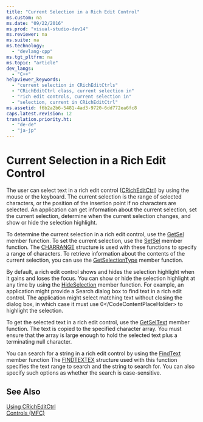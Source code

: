 ```yaml
---
title: "Current Selection in a Rich Edit Control"
ms.custom: na
ms.date: "09/22/2016"
ms.prod: "visual-studio-dev14"
ms.reviewer: na
ms.suite: na
ms.technology: 
  - "devlang-cpp"
ms.tgt_pltfrm: na
ms.topic: "article"
dev_langs: 
  - "C++"
helpviewer_keywords: 
  - "current selection in CRichEditCtrls"
  - "CRichEditCtrl class, current selection in"
  - "rich edit controls, current selection in"
  - "selection, current in CRichEditCtrl"
ms.assetid: f6b2a2b6-5481-4ad3-9720-6dd772ea6fc8
caps.latest.revision: 12
translation.priority.ht: 
  - "de-de"
  - "ja-jp"
---
```

# Current Selection in a Rich Edit Control
The user can select text in a rich edit control ([CRichEditCtrl](../vs140/cricheditctrl-class.md)) by using the mouse or the keyboard. The current selection is the range of selected characters, or the position of the insertion point if no characters are selected. An application can get information about the current selection, set the current selection, determine when the current selection changes, and show or hide the selection highlight.  
  
 To determine the current selection in a rich edit control, use the [GetSel](../vs140/cricheditctrl--getsel.md) member function. To set the current selection, use the [SetSel](../vs140/cricheditctrl--setsel.md) member function. The [CHARRANGE](http://msdn.microsoft.com/library/windows/desktop/bb787885) structure is used with these functions to specify a range of characters. To retrieve information about the contents of the current selection, you can use the [GetSelectionType](../vs140/cricheditctrl--getselectiontype.md) member function.  
  
 By default, a rich edit control shows and hides the selection highlight when it gains and loses the focus. You can show or hide the selection highlight at any time by using the [HideSelection](../vs140/cricheditctrl--hideselection.md) member function. For example, an application might provide a Search dialog box to find text in a rich edit control. The application might select matching text without closing the dialog box, in which case it must use <CodeContentPlaceHolder>0\</CodeContentPlaceHolder> to highlight the selection.  
  
 To get the selected text in a rich edit control, use the [GetSelText](../vs140/cricheditctrl--getseltext.md) member function. The text is copied to the specified character array. You must ensure that the array is large enough to hold the selected text plus a terminating null character.  
  
 You can search for a string in a rich edit control by using the [FindText](../vs140/cricheditctrl--findtext.md) member function The [FINDTEXTEX](http://msdn.microsoft.com/library/windows/desktop/bb787909) structure used with this function specifies the text range to search and the string to search for. You can also specify such options as whether the search is case-sensitive.  
  
## See Also  
 [Using CRichEditCtrl](../vs140/using-cricheditctrl.md)   
 [Controls (MFC)](../vs140/controls--mfc-.md)